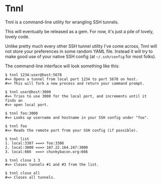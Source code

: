 # Tnnl

Tnnl is a command-line utility for wrangling SSH tunnels.

This will eventually be released as a gem. For now, it's just a pile of lovely,
lovely code.

Unlike pretty much every other SSH tunnel utility I've come across, Tnnl will 
not store your preferences in some random YAML file. Instead it will try to 
make good use of your native SSH config (at `~/.ssh/config` for most folks).

The command-line interface will look something like this:

    $ tnnl 1234:user@host:5678
    #=> Opens a tunnel from local port 1234 to port 5678 on host.
    #=> This will fork a new process and return your command prompt.
    
    $ tnnl user@host:3000
    #=> Tries to use 3000 for the local port, and increments until it finds an
    #=> open local port.
    
    $ tnnl foo:3000
    #=> Looks up username and hostname in your SSH config under "foo".
    
    $ tnnl foo
    #=> Reads the remote port from your SSH config (if possible).
    
    $ tnnl list
    1. local:3307 ===> foo:3306
    2. local:3000 ===> 107.22.164.247:3000
    3. local:666  ===> chunkybacon.org:666

    $ tnnl close 1 3
    #=> Closes tunnels #1 and #3 from the list.
    
    $ tnnl close all
    #=> Closes all tunnels.
